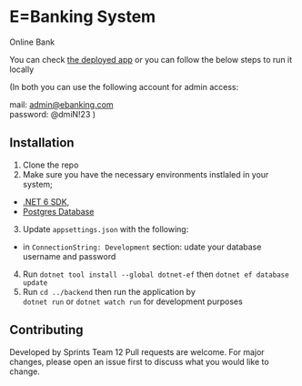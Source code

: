 # E=Banking System

Online Bank

You can check [the deployed app](https://ebankingsystem.herokuapp.com/)
or you can follow the below steps to run it locally

(In both you can use the following account for admin access:  

mail: admin@ebanking.com  
password: @dmiN!23
)

## Installation

1. Clone the repo
2. Make sure you have the necessary environments instlaled in your system;

- [.NET 6 SDK](https://dotnet.microsoft.com/en-us/download),
- [Postgres Database](https://www.postgresql.org/download/)

3. Update `appsettings.json` with the following:
- in `ConnectionString: Development` section: udate your database username and password
   
4. Run `dotnet tool install --global dotnet-ef` then `dotnet ef database update`
5. Run `cd ../backend`
   then run the application by\
   `dotnet run` or `dotnet watch run` for development purposes

## Contributing

Developed by Sprints Team 12
Pull requests are welcome. For major changes, please open an issue first to discuss what you would like to change.

